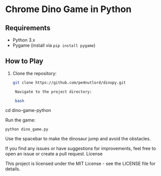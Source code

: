 # Chrome Dino Game in Python

## Requirements

- Python 3.x
- Pygame (install via `pip install pygame`)

## How to Play

1. Clone the repository:

   ```bash
   git clone https://github.com/pe4nutlord/dinopy.git

    Navigate to the project directory:

    bash

cd dino-game-python

Run the game:


    python dino_game.py

Use the spacebar to make the dinosaur jump and avoid the obstacles.

If you find any issues or have suggestions for improvements, feel free to open an issue or create a pull request.
License

This project is licensed under the MIT License - see the LICENSE file for details.
